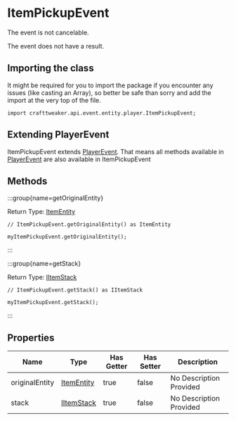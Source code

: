 # ItemPickupEvent

The event is not cancelable.

The event does not have a result.

## Importing the class

It might be required for you to import the package if you encounter any issues (like casting an Array), so better be safe than sorry and add the import at the very top of the file.
```zenscript
import crafttweaker.api.event.entity.player.ItemPickupEvent;
```


## Extending PlayerEvent

ItemPickupEvent extends [PlayerEvent](/vanilla/api/event/entity/player/PlayerEvent). That means all methods available in [PlayerEvent](/vanilla/api/event/entity/player/PlayerEvent) are also available in ItemPickupEvent

## Methods

:::group{name=getOriginalEntity}

Return Type: [ItemEntity](/vanilla/api/entity/type/item/ItemEntity)

```zenscript
// ItemPickupEvent.getOriginalEntity() as ItemEntity

myItemPickupEvent.getOriginalEntity();
```

:::

:::group{name=getStack}

Return Type: [IItemStack](/vanilla/api/item/IItemStack)

```zenscript
// ItemPickupEvent.getStack() as IItemStack

myItemPickupEvent.getStack();
```

:::


## Properties

| Name | Type | Has Getter | Has Setter | Description |
|------|------|------------|------------|-------------|
| originalEntity | [ItemEntity](/vanilla/api/entity/type/item/ItemEntity) | true | false | No Description Provided |
| stack | [IItemStack](/vanilla/api/item/IItemStack) | true | false | No Description Provided |

